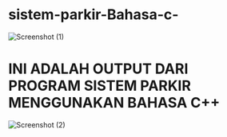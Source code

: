 # sistem-parkir-Bahasa-c-
![Screenshot (1)](https://github.com/aryyyyy26/sistem-parkir-Bahasa-c-/assets/137295675/99f8a280-2985-4e36-91d8-821ec2eab3cc)

# INI ADALAH OUTPUT DARI PROGRAM SISTEM PARKIR MENGGUNAKAN BAHASA C++
![Screenshot (2)](https://github.com/aryyyyy26/sistem-parkir-Bahasa-c-/assets/137295675/283310d8-f9dc-4eb3-9a33-f5bc3eebf70e)

